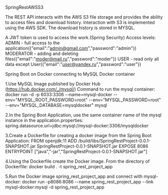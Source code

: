  SpringRestAWSS3
 
 The REST API interacts with the AWS S3 file storage and provides the ability to access files and download history.
 Interaction with S3 is implemented using the AWS SDK.
 The download history is stored in MYSQL.
 
 A JWT token is used to access the work.(Spring Security)
 Access levels:
ADMIN - full access to the application({"email":"admin@gmail.com","password":"admin"})
MODERATOR - adding and deleting files({"email":"moder@mail.ru","password":"moder"})
USER - read only all data except User({"email":"user@yandex.ru","password":"user"})

 Spring Boot on Docker connecting to MySQL Docker container

1.Use MySQL Image published by Docker Hub (https://hub.docker.com/_/mysql/) Command to run the mysql container: docker run -d -p 6033:3306 --name=mysql-docker --env="MYSQL_ROOT_PASSWORD=root" --env="MYSQL_PASSWORD=root" --env="MYSQL_DATABASE=mysqldocker" mysql

2.In the Spring Boot Application, use the same container name of the mysql instance in the application.properties: spring.datasource.url=jdbc:mysql://mysql-docker:3306/mysqldocker

3.Create a Dockerfile for creating a docker image from the Spring Boot Application: FROM openjdk:11 ADD /build/libs/SpringRestProject-0.0.1-SNAPSHOT.jar SpringRestProject-0.0.1-SNAPSHOT.jar EXPOSE 8086 ENTRYPOINT ["java","-jar","SpringRestProject-0.0.1-SNAPSHOT.jar"]

4.Using the Dockerfile create the Docker image. From the directory of Dockerfile: docker build . -t spring_rest_project_app

5.Run the Docker image spring_rest_project_app and connect with mysql-docker: docker run -p8086:8086 --name spring_rest_project_app --link mysql-docker:mysql -d spring_rest_project_app

